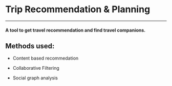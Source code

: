 # Trip Recommendation & Planning

---

#### A tool to get travel recommendation and find travel companions.

## Methods used:

- Content based recommedation

- Collaborative Filtering

- Social graph analysis


